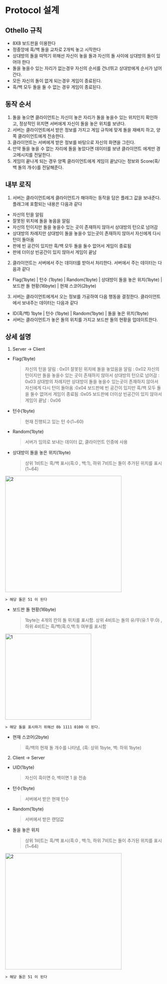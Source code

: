 # Protocol 설계

## Othello 규칙

- 8X8 보드판을 이용한다 
- 정중앙에 흑/백 돌을 교차로 2개씩 놓고 시작한다
- 상대방의 돌을 따먹기 위해선 자신이 놓을 돌과 자신의 돌 사이에 상대방의 돌이 있어야 한다
- 돌을 놓을수 있는 자리가 없는경우 자신의 순서를 건너뛰고 상대방에게 순서가 넘어간다.
- 모든 자신의 돌이 없게 되는경우 게임이 종료된다.
- 흑/백 모두 돌을 둘 수 없는 경우 게임이 종료된다.


## 동작 순서

1. 돌을 놓으면 클라이언트는 자신이 놓은 자리가 돌을 놓을수 있는 위치인지 확인하고, 정상적인 위치면 서버에게 자신이 돌을 놓은 위치를 보낸다.
2. 서버는 클라이언트에서 받은 정보를 가지고 게임 규칙에 맞게 돌을 재배치 하고, 양쪽 클라이언트에게 전송한다.
3. 클라이언트는 서버에게 받은 정보를 바탕으로 자신의 화면을 그린다.
4. 만약 돌을 놓을 수 없는 자리에 돌을 놓았다면 데이터를 보낸 클라이언트 에게만 경고메시지를 전달한다.
5. 게임이 끝나게 되는 경우 양쪽 클라이언트에게 게임이 끝났다는 정보와 Score(흑/백 돌의 개수)를 전달해준다.

## 내부 로직 

1. 서버는 클라이언트에게 클라이언트가 해야하는 동작을 담은 플레그 값을 보내준다. 플래그에 포함되는 내용은 다음과 같다
- 자신의 턴을 알림
- 잘못된 위치에 돌을 놓음을 알림
- 자신의 턴이지만 돌을 놓을수 있는 곳이 존재하지 않아서 상대방의 턴으로 넘어감
- 상대방의 차례지만 상대방이 돌을 놓을수 있는곳이 존재하지 않아서 자신에게 다시 턴이 돌아옴
- 판에 빈 공간이 있지만 흑/백 모두 돌을 둘수 없어서 게임이 종료됨
- 판에 더이상 빈공간이 있지 않아서 게임이 끝남

2. 클라이언트는 서버에서 주는 데이터를 받아서 처리한다. 서버에서 주는 데이터는 다음과 같다
- Flag(1byte) | 턴수 (1byte) | Random(1byte) | 상대방이 돌을 놓은 위치(1byte) | 보드판 돌 현황(16byte) | 현재 스코어(2byte)

3. 서버는 클라이언트에게서 오는 정보를 가공하여 다음 행동을 결정한다. 클라이언트에서 보내주는 데이터는 다음과 같다
- ID(흑/백) 1byte | 턴수 (1byte) | Random(1byte) | 돌을 놓은 위치(1byte)
- 서버는 클라이언트가 놓은 돌의 위치를 가지고 보드판 돌의 현황을 업데이트한다.


## 상세 설명

1. Server -> Client
- Flag(1byte) 
	>  자신의 턴을 알림 : 0x01
    >  잘못된 위치에 돌을 놓았음을 알림 : 0x02
    >  자신의 턴이지만 돌을 놓을수 있는 곳이 존재하지 않아서 상대방의 턴으로 넘어감 : 0x03
    >  상대방의 차례지만 상대방이 돌을 놓을수 있는곳이 존재하지 않아서 자신에게 다시 턴이 돌아옴 :0x04
    >  보드판에 빈 공간이 있지만 흑/백 모두 돌을 둘수 없어서 게임이 종료됨 :0x05
    >  보드판에 더이상 빈공간이 있지 않아서 게임이 끝남 : 0x06

- 턴수(1byte)
	> 현재 진행되고 있는 턴 수(1~60)

- Random(1byte)
	> 서버가 임의로 보내는 데이터 값, 클라이언트 인증에 사용

- 상대방이 돌을 놓은 위치(1byte)
	> 상위 1비트는 흑/백 표시(흑:0 , 백:1), 하위 7비트는 돌이 추가된 위치를 표시(1~64)
<img width="372" alt="2" src="https://user-images.githubusercontent.com/33616490/51172964-c6a1ec00-18f7-11e9-8805-13a70ee49af4.png">

	> 해당 돌은 51 이 된다

- 보드판 돌 현황(16byte)
	> 1byte는 4개의 칸의 돌 위치를 표시함. 상위 4비트는 돌의 유/무(유:1 무:0) , 하위 4비트는 흑/백(흑:0,백:1) 여부를 표시함
<img width="275" alt="1" src="https://user-images.githubusercontent.com/33616490/51172034-b0932c00-18f5-11e9-99ee-d9d8d3a126be.png">

	> 해당 돌을 표시하기 위해선 0b 1111 0100 이 된다.

- 현재 스코어(2byte)
	> 흑/백의 현재 돌 개수를 나타냄, (흑: 상위 1byte, 백: 하위 1byte)

2. Client -> Server

- UID(1byte)
	> 자신이 흑이면 0, 백이면 1 을 전송

- 턴수(1byte)
	> 서버에서 받은 현재 턴수

- Random(1byte)
	> 서버에서 받은 랜덤값

- 돌을 놓은 위치
	> 상위 1비트는 흑/백 표시(흑:0 , 백:1), 하위 7비트는 돌이 추가된 위치를 표시(1~64)
<img width="372" alt="2" src="https://user-images.githubusercontent.com/33616490/51172964-c6a1ec00-18f7-11e9-8805-13a70ee49af4.png">
	
	> 해당 돌은 51 이 된다
